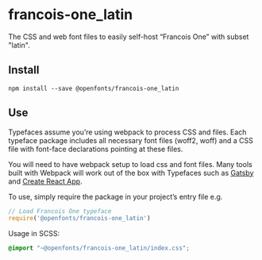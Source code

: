 
# francois-one_latin

The CSS and web font files to easily self-host “Francois One” with subset "latin".

## Install

`npm install --save @openfonts/francois-one_latin`

## Use

Typefaces assume you’re using webpack to process CSS and files. Each typeface
package includes all necessary font files (woff2, woff) and a CSS file with
font-face declarations pointing at these files.

You will need to have webpack setup to load css and font files. Many tools built
with Webpack will work out of the box with Typefaces such as [Gatsby](https://github.com/gatsbyjs/gatsby)
and [Create React App](https://github.com/facebookincubator/create-react-app).

To use, simply require the package in your project’s entry file e.g.

```javascript
// Load Francois One typeface
require('@openfonts/francois-one_latin')
```

Usage in SCSS:
```scss
@import "~@openfonts/francois-one_latin/index.css";
```
